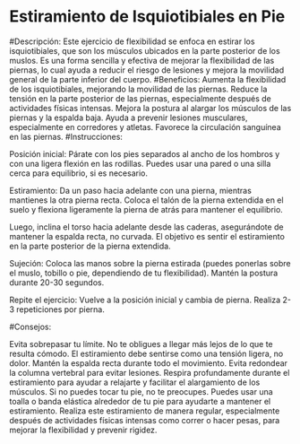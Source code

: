 # Estiramiento de Isquiotibiales en Pie

#Descripción:
 Este ejercicio de flexibilidad se enfoca en estirar los isquiotibiales, que son los músculos ubicados en la parte posterior de los muslos. Es una forma sencilla y efectiva de mejorar la flexibilidad de las piernas, lo cual ayuda a reducir el riesgo de lesiones y mejora la movilidad general de la parte inferior del cuerpo.
#Beneficios:
Aumenta la flexibilidad de los isquiotibiales, mejorando la movilidad de las piernas.
Reduce la tensión en la parte posterior de las piernas, especialmente después de actividades físicas intensas.
Mejora la postura al alargar los músculos de las piernas y la espalda baja.
Ayuda a prevenir lesiones musculares, especialmente en corredores y atletas.
Favorece la circulación sanguínea en las piernas.
#Instrucciones:

Posición inicial: Párate con los pies separados al ancho de los hombros y con una ligera flexión en las rodillas. Puedes usar una pared o una silla cerca para equilibrio, si es necesario.

Estiramiento: Da un paso hacia adelante con una pierna, mientras mantienes la otra pierna recta. Coloca el talón de la pierna extendida en el suelo y flexiona ligeramente la pierna de atrás para mantener el equilibrio.

Luego, inclina el torso hacia adelante desde las caderas, asegurándote de mantener la espalda recta, no curvada. El objetivo es sentir el estiramiento en la parte posterior de la pierna extendida.

Sujeción: Coloca las manos sobre la pierna estirada (puedes ponerlas sobre el muslo, tobillo o pie, dependiendo de tu flexibilidad). Mantén la postura durante 20-30 segundos.

Repite el ejercicio: Vuelve a la posición inicial y cambia de pierna. Realiza 2-3 repeticiones por pierna.

#Consejos:

Evita sobrepasar tu límite. No te obligues a llegar más lejos de lo que te resulta cómodo. El estiramiento debe sentirse como una tensión ligera, no dolor.
Mantén la espalda recta durante todo el movimiento. Evita redondear la columna vertebral para evitar lesiones.
Respira profundamente durante el estiramiento para ayudar a relajarte y facilitar el alargamiento de los músculos.
Si no puedes tocar tu pie, no te preocupes. Puedes usar una toalla o banda elástica alrededor de tu pie para ayudarte a mantener el estiramiento.
Realiza este estiramiento de manera regular, especialmente después de actividades físicas intensas como correr o hacer pesas, para mejorar la flexibilidad y prevenir rigidez.

